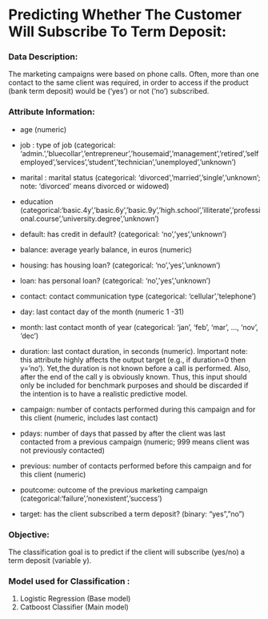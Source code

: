 # Predicting Whether The Customer Will Subscribe To Term Deposit:
### Data Description:

The marketing campaigns were based on phone calls. Often, more than one contact to the same client was required, in order to access if the product (bank term deposit) would be (‘yes’) or not (‘no’) subscribed.

### Attribute Information:
* age (numeric)

* job : type of job (categorical: ‘admin.’,’bluecollar’,’entrepreneur’,’housemaid’,’management’,’retired’,’selfemployed’,’services’,’student’,’technician’,’unemployed’,’unknown’)

* marital : marital status (categorical: ‘divorced’,’married’,’single’,’unknown’; note: ‘divorced’ means divorced or widowed)

* education (categorical:‘basic.4y’,’basic.6y’,’basic.9y’,’high.school’,’illiterate’,’professional.course’,’university.degree’,’unknown’)

* default: has credit in default? (categorical: ‘no’,’yes’,’unknown’)

* balance: average yearly balance, in euros (numeric)

* housing: has housing loan? (categorical: ‘no’,’yes’,’unknown’)

* loan: has personal loan? (categorical: ‘no’,’yes’,’unknown’)

* contact: contact communication type (categorical: ‘cellular’,’telephone’)

* day: last contact day of the month (numeric 1 -31)

* month: last contact month of year (categorical: ‘jan’, ‘feb’, ‘mar’, …, ‘nov’, ‘dec’)

* duration: last contact duration, in seconds (numeric). Important note: this attribute highly affects the output target (e.g., if duration=0 then y=’no’). Yet,the duration is not known before a call is performed. Also, after the end of the call y is obviously known. Thus, this input should only be included for benchmark purposes and should be discarded if the intention is to have a realistic predictive model.

* campaign: number of contacts performed during this campaign and for this client (numeric, includes last contact)

* pdays: number of days that passed by after the client was last contacted from a previous campaign (numeric; 999 means client was not previously contacted)

* previous: number of contacts performed before this campaign and for this client (numeric)

* poutcome: outcome of the previous marketing campaign (categorical:‘failure’,’nonexistent’,’success’)

* target: has the client subscribed a term deposit? (binary: “yes”,”no”)

### Objective:

The classification goal is to predict if the client will subscribe (yes/no) a term deposit (variable y).

### Model used for Classification :

1. Logistic Regression (Base model)
2. Catboost Classifier (Main model)
